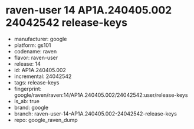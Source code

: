 # raven-user 14 AP1A.240405.002 24042542 release-keys
- manufacturer: google
- platform: gs101
- codename: raven
- flavor: raven-user
- release: 14
- id: AP1A.240405.002
- incremental: 24042542
- tags: release-keys
- fingerprint: google/raven/raven:14/AP1A.240405.002/24042542:user/release-keys
- is_ab: true
- brand: google
- branch: raven-user-14-AP1A.240405.002-24042542-release-keys
- repo: google_raven_dump
